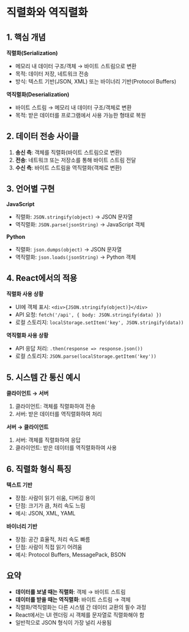 # 직렬화와 역직렬화

## 1. 핵심 개념

**직렬화(Serialization)**

- 메모리 내 데이터 구조/객체 → 바이트 스트림으로 변환
- 목적: 데이터 저장, 네트워크 전송
- 방식: 텍스트 기반(JSON, XML) 또는 바이너리 기반(Protocol Buffers)

**역직렬화(Deserialization)**

- 바이트 스트림 → 메모리 내 데이터 구조/객체로 변환
- 목적: 받은 데이터를 프로그램에서 사용 가능한 형태로 복원

## 2. 데이터 전송 사이클

1. **송신 측**: 객체를 직렬화(바이트 스트림으로 변환)
2. **전송**: 네트워크 또는 저장소를 통해 바이트 스트림 전달
3. **수신 측**: 바이트 스트림을 역직렬화(객체로 변환)

## 3. 언어별 구현

**JavaScript**

- 직렬화: `JSON.stringify(object)` → JSON 문자열
- 역직렬화: `JSON.parse(jsonString)` → JavaScript 객체

**Python**

- 직렬화: `json.dumps(object)` → JSON 문자열
- 역직렬화: `json.loads(jsonString)` → Python 객체

## 4. React에서의 적용

**직렬화 사용 상황**

- UI에 객체 표시: `<div>{JSON.stringify(object)}</div>`
- API 요청: `fetch('/api', { body: JSON.stringify(data) })`
- 로컬 스토리지: `localStorage.setItem('key', JSON.stringify(data))`

**역직렬화 사용 상황**

- API 응답 처리: `.then(response => response.json())`
- 로컬 스토리지: `JSON.parse(localStorage.getItem('key'))`

## 5. 시스템 간 통신 예시

**클라이언트 → 서버**

1. 클라이언트: 객체를 직렬화하여 전송
2. 서버: 받은 데이터를 역직렬화하여 처리

**서버 → 클라이언트**

1. 서버: 객체를 직렬화하여 응답
2. 클라이언트: 받은 데이터를 역직렬화하여 사용

## 6. 직렬화 형식 특징

**텍스트 기반**

- 장점: 사람이 읽기 쉬움, 디버깅 용이
- 단점: 크기가 큼, 처리 속도 느림
- 예시: JSON, XML, YAML

**바이너리 기반**

- 장점: 공간 효율적, 처리 속도 빠름
- 단점: 사람이 직접 읽기 어려움
- 예시: Protocol Buffers, MessagePack, BSON

## 요약

- **데이터를 보낼 때는 직렬화**: 객체 → 바이트 스트림
- **데이터를 받을 때는 역직렬화**: 바이트 스트림 → 객체
- 직렬화/역직렬화는 다른 시스템 간 데이터 교환의 필수 과정
- React에서는 UI 렌더링 시 객체를 문자열로 직렬화해야 함
- 일반적으로 JSON 형식이 가장 널리 사용됨
